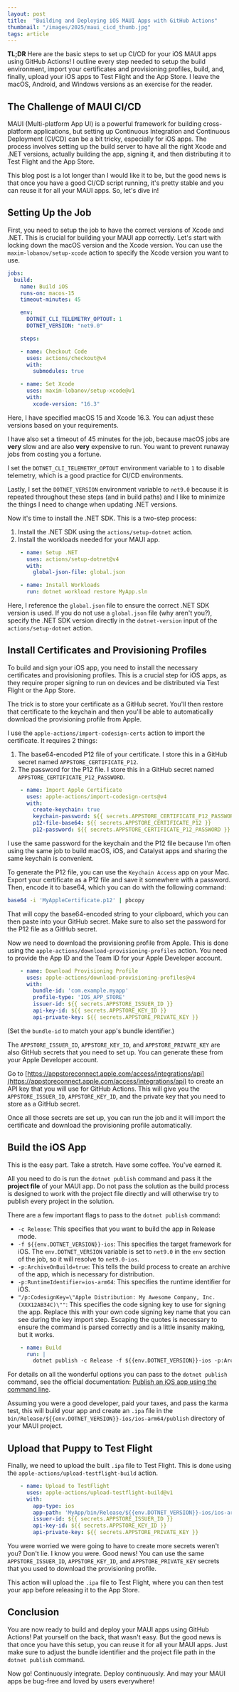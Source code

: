 ```yaml
---
layout: post
title:  "Building and Deploying iOS MAUI Apps with GitHub Actions"
thumbnail: "/images/2025/maui_cicd_thumb.jpg"
tags: article
---
```


**TL;DR** Here are the basic steps to set up CI/CD for your iOS MAUI apps using GitHub Actions! I outline every step needed to setup the build environment, import your certificates and provisioning profiles, build, and, finally, upload your iOS apps to Test Flight and the App Store.
I leave the macOS, Android, and Windows versions as an exercise for the reader.

## The Challenge of MAUI CI/CD

MAUI (Multi-platform App UI) is a powerful framework for building cross-platform applications, but setting up Continuous Integration and Continuous Deployment (CI/CD) can be a bit tricky, especially for iOS apps. The process involves setting up the build server to have all the right Xcode and .NET versions,
actually building the app, signing it, and then distributing it to Test Flight and the App Store.

This blog post is a lot longer than I would like it to be, but the good news is that once you have a good CI/CD script running, it's pretty stable and you can reuse it for all your MAUI apps. So, let's dive in!

## Setting Up the Job

First, you need to setup the job to have the correct versions of Xcode and .NET. This is crucial for building your MAUI app correctly. Let's start with locking down the macOS version and the Xcode version. You can use the `maxim-lobanov/setup-xcode` action to specify the Xcode version you want to use.

```yaml
jobs:
  build:
    name: Build iOS
    runs-on: macos-15
    timeout-minutes: 45

    env:
      DOTNET_CLI_TELEMETRY_OPTOUT: 1
      DOTNET_VERSION: "net9.0"

    steps:

    - name: Checkout Code
      uses: actions/checkout@v4
      with:
        submodules: true

    - name: Set Xcode
      uses: maxim-lobanov/setup-xcode@v1
      with:
        xcode-version: "16.3"
```

Here, I have specified macOS 15 and Xcode 16.3. You can adjust these versions based on your requirements.

I have also set a timeout of 45 minutes for the job, because macOS
jobs are **very** slow and are also **very** expensive to run. You want to prevent runaway jobs from costing you a fortune.

I set the `DOTNET_CLI_TELEMETRY_OPTOUT` environment variable to `1` to disable telemetry, which is a good practice for CI/CD environments.

Lastly, I set the `DOTNET_VERSION` environment variable to `net9.0` because it is repeated throughout these steps (and in build paths) and
I like to minimize the things I need to change when updating .NET versions.

Now it's time to install the .NET SDK. This is a two-step process:

1. Install the .NET SDK using the `actions/setup-dotnet` action.
2. Install the workloads needed for your MAUI app.

```yaml
    - name: Setup .NET
      uses: actions/setup-dotnet@v4
      with:
        global-json-file: global.json

    - name: Install Workloads
      run: dotnet workload restore MyApp.sln
```

Here, I reference the `global.json` file to ensure the correct .NET SDK version is used. If you do not use a `global.json` file (why aren't you?), specify the .NET SDK version directly in the `dotnet-version` input of the `actions/setup-dotnet` action.

## Install Certificates and Provisioning Profiles

To build and sign your iOS app, you need to install the necessary certificates and provisioning profiles. This is a crucial step for iOS apps, as they require proper signing to run on devices and be distributed via Test Flight or the App Store.

The trick is to store your certificate as a GitHub secret. You'll then restore that certificate to the keychain and then you'll be able to automatically download the provisioning profile from Apple.

I use the `apple-actions/import-codesign-certs` action to import the certificate. It requires 2 things:

1. The base64-encoded P12 file of your certificate. I store this in a GitHub secret named `APPSTORE_CERTIFICATE_P12`.
2. The password for the P12 file. I store this in a GitHub secret named `APPSTORE_CERTIFICATE_P12_PASSWORD`.

```yaml
    - name: Import Apple Certificate
      uses: apple-actions/import-codesign-certs@v4
      with:
        create-keychain: true
        keychain-password: ${{ secrets.APPSTORE_CERTIFICATE_P12_PASSWORD }}
        p12-file-base64: ${{ secrets.APPSTORE_CERTIFICATE_P12 }}
        p12-password: ${{ secrets.APPSTORE_CERTIFICATE_P12_PASSWORD }}
```

I use the same password for the keychain and the P12 file because I'm often using the same job to build macOS, iOS, and Catalyst apps and sharing the same keychain is convenient.

To generate the P12 file, you can use the `Keychain Access` app on your Mac. Export your certificate as a P12 file and save it somewhere with a password. Then, encode it to base64, which you can do with the following command:

```bash
base64 -i 'MyAppleCertificate.p12' | pbcopy
```

That will copy the base64-encoded string to your clipboard, which you can then paste into your GitHub secret. Make sure to also set the password for the P12 file as a GitHub secret.

Now we need to download the provisioning profile from Apple. This is done using the `apple-actions/download-provisioning-profiles` action. You need to provide the App ID and the Team ID for your Apple Developer account.

```yaml
    - name: Download Provisioning Profile
      uses: apple-actions/download-provisioning-profiles@v4
      with: 
        bundle-id: 'com.example.myapp'
        profile-type: 'IOS_APP_STORE'
        issuer-id: ${{ secrets.APPSTORE_ISSUER_ID }}
        api-key-id: ${{ secrets.APPSTORE_KEY_ID }}
        api-private-key: ${{ secrets.APPSTORE_PRIVATE_KEY }}
```

(Set the `bundle-id` to match your app's bundle identifier.)

The `APPSTORE_ISSUER_ID`, `APPSTORE_KEY_ID`, and `APPSTORE_PRIVATE_KEY` are also GitHub secrets that you need to set up. You can generate these from your Apple Developer account.

Go to [https://appstoreconnect.apple.com/access/integrations/api](https://appstoreconnect.apple.com/access/integrations/api) to create an API key that you will use for GitHub Actions. This will give you the `APPSTORE_ISSUER_ID`, `APPSTORE_KEY_ID`, and the private key that you need to store as a GitHub secret.

Once all those secrets are set up, you can run the job and it will import the certificate and download the provisioning profile automatically.

## Build the iOS App

This is the easy part. Take a stretch. Have some coffee. You've earned it.

All you need to do is run the `dotnet publish` command and pass it the **project file** of your MAUI app. Do not pass the solution as the build process is designed to work with the project file directly and will otherwise try to publish every project in the solution.

There are a few important flags to pass to the `dotnet publish` command:

- `-c Release`: This specifies that you want to build the app in Release mode.
- `-f ${{env.DOTNET_VERSION}}-ios`: This specifies the target framework for iOS. The `env.DOTNET_VERSION` variable is set to `net9.0` in the `env` section of the job, so it will resolve to `net9.0-ios`.
- `-p:ArchiveOnBuild=true`: This tells the build process to create an archive of the app, which is necessary for distribution.
- `-p:RuntimeIdentifier=ios-arm64`: This specifies the runtime identifier for iOS.
- `"/p:CodesignKey=\"Apple Distribution: My Awesome Company, Inc. (XXX12AB34C)\""`: This specifies the code signing key to use for signing the app. Replace this with your own code signing key name that you can see during the key import step. Escaping the quotes is necessary to ensure the command is parsed correctly and is a little insanity making, but it works.

```yaml
    - name: Build
      run: |
        dotnet publish -c Release -f ${{env.DOTNET_VERSION}}-ios -p:ArchiveOnBuild=true -p:RuntimeIdentifier=ios-arm64 "/p:CodesignKey=\"Apple Distribution: My Awesome Company, Inc. (XXX12AB34C)\"" MyApp/MyApp.csproj
```

For details on all the wonderful options you can pass to the `dotnet publish` command, see the official documentation: [Publish an iOS app using the command line](https://learn.microsoft.com/en-us/dotnet/maui/ios/deployment/publish-cli?view=net-maui-9.0&source=recommendations). 

Assuming you were a good developer, paid your taxes, and pass the karma test, this will build your app and create an `.ipa` file in the `bin/Release/${{env.DOTNET_VERSION}}-ios/ios-arm64/publish` directory of your MAUI project.

## Upload that Puppy to Test Flight

Finally, we need to upload the built `.ipa` file to Test Flight. This is done using the `apple-actions/upload-testflight-build` action.

```yaml
    - name: Upload to TestFlight
      uses: apple-actions/upload-testflight-build@v1
      with:
        app-type: ios
        app-path: 'MyApp/bin/Release/${{env.DOTNET_VERSION}}-ios/ios-arm64/publish/MyApp.ipa'
        issuer-id: ${{ secrets.APPSTORE_ISSUER_ID }}
        api-key-id: ${{ secrets.APPSTORE_KEY_ID }}
        api-private-key: ${{ secrets.APPSTORE_PRIVATE_KEY }}
```

You were worried we were going to have to create more secrets weren't you? Don't lie. I know you were. Good news! You can use the same `APPSTORE_ISSUER_ID`, `APPSTORE_KEY_ID`, and `APPSTORE_PRIVATE_KEY` secrets that you used to download the provisioning profile.

This action will upload the `.ipa` file to Test Flight, where you can then test your app before releasing it to the App Store.

## Conclusion

You are now ready to build and deploy your MAUI apps using GitHub Actions! Pat yourself on the back, that wasn't easy. But the good news is that once you have this setup, you can reuse it for all your MAUI apps. Just make sure to adjust the bundle identifier and the project file path in the `dotnet publish` command.

Now go! Continuously integrate. Deploy continuously. And may your MAUI apps be bug-free and loved by users everywhere!
